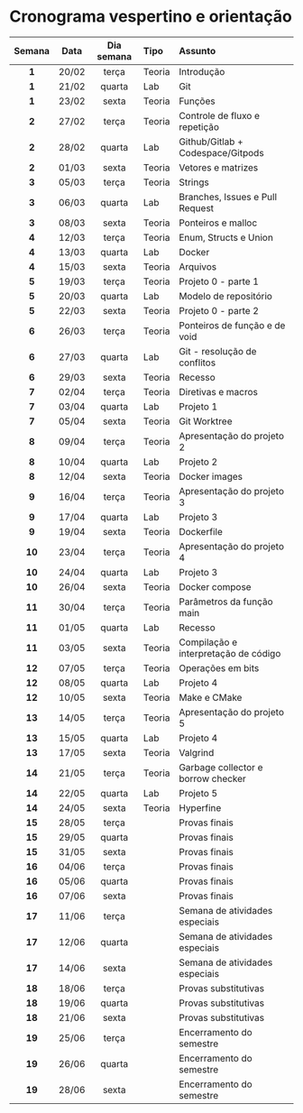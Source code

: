 # Cronograma vespertino e orientação

| **Semana** | **Data** | **Dia semana** | **Tipo** | **Assunto**                          |
|:----------:|:--------:|:--------------:|:---------|:-------------------------------------|
| **1**      | 20/02    | terça          | Teoria        | Introdução                           |
| **1**      | 21/02    | quarta         | Lab           | Git                                  |
| **1**      | 23/02    | sexta          | Teoria        | Funções                              |
| **2**      | 27/02    | terça          | Teoria        | Controle de fluxo e repetição        |
| **2**      | 28/02    | quarta         | Lab           | Github/Gitlab \+ Codespace/Gitpods   |
| **2**      | 01/03    | sexta          | Teoria        | Vetores e matrizes                   |
| **3**      | 05/03    | terça          | Teoria        | Strings                              |
| **3**      | 06/03    | quarta         | Lab           | Branches, Issues e Pull Request      |
| **3**      | 08/03    | sexta          | Teoria        | Ponteiros e malloc                   |
| **4**      | 12/03    | terça          | Teoria        | Enum, Structs e Union                |
| **4**      | 13/03    | quarta         | Lab           | Docker                               |
| **4**      | 15/03    | sexta          | Teoria        | Arquivos                             |
| **5**      | 19/03    | terça          | Teoria        | Projeto 0 \- parte 1                 |
| **5**      | 20/03    | quarta         | Lab           | Modelo de repositório                |
| **5**      | 22/03    | sexta          | Teoria        | Projeto 0 \- parte 2                 |
| **6**      | 26/03    | terça          | Teoria        | Ponteiros de função e de void        |
| **6**      | 27/03    | quarta         | Lab           | Git \- resolução de conflitos        |
| **6**      | 29/03    | sexta          | Teoria        | Recesso                              |
| **7**      | 02/04    | terça          | Teoria        | Diretivas e macros                   |
| **7**      | 03/04    | quarta         | Lab           | Projeto 1                            |
| **7**      | 05/04    | sexta          | Teoria        | Git Worktree                         |
| **8**      | 09/04    | terça          | Teoria        | Apresentação do projeto 2            |
| **8**      | 10/04    | quarta         | Lab           | Projeto 2                            |
| **8**      | 12/04    | sexta          | Teoria        | Docker images                        |
| **9**      | 16/04    | terça          | Teoria        | Apresentação do projeto 3            |
| **9**      | 17/04    | quarta         | Lab           | Projeto 3                            |
| **9**      | 19/04    | sexta          | Teoria        | Dockerfile                           |
| **10**     | 23/04    | terça          | Teoria        | Apresentação do projeto 4            |
| **10**     | 24/04    | quarta         | Lab           | Projeto 3                            |
| **10**     | 26/04    | sexta          | Teoria        | Docker compose                       |
| **11**     | 30/04    | terça          | Teoria        | Parâmetros da função main            |
| **11**     | 01/05    | quarta         | Lab           | Recesso                              |
| **11**     | 03/05    | sexta          | Teoria        | Compilação e interpretação de código |
| **12**     | 07/05    | terça          | Teoria        | Operações em bits                    |
| **12**     | 08/05    | quarta         | Lab           | Projeto 4                            |
| **12**     | 10/05    | sexta          | Teoria        | Make e CMake                         |
| **13**     | 14/05    | terça          | Teoria        | Apresentação do projeto 5            |
| **13**     | 15/05    | quarta         | Lab           | Projeto 4                            |
| **13**     | 17/05    | sexta          | Teoria        | Valgrind                             |
| **14**     | 21/05    | terça          | Teoria        | Garbage collector e borrow checker   |
| **14**     | 22/05    | quarta         | Lab           | Projeto 5                            |
| **14**     | 24/05    | sexta          | Teoria        | Hyperfine                            |
| **15**     | 28/05    | terça          |               | Provas finais                        |
| **15**     | 29/05    | quarta         |               | Provas finais                        |
| **15**     | 31/05    | sexta          |               | Provas finais                        |
| **16**     | 04/06    | terça          |               | Provas finais                        |
| **16**     | 05/06    | quarta         |               | Provas finais                        |
| **16**     | 07/06    | sexta          |               | Provas finais                        |
| **17**     | 11/06    | terça          |               | Semana de atividades especiais       |
| **17**     | 12/06    | quarta         |               | Semana de atividades especiais       |
| **17**     | 14/06    | sexta          |               | Semana de atividades especiais       |
| **18**     | 18/06    | terça          |               | Provas substitutivas                 |
| **18**     | 19/06    | quarta         |               | Provas substitutivas                 |
| **18**     | 21/06    | sexta          |               | Provas substitutivas                 |
| **19**     | 25/06    | terça          |               | Encerramento do semestre             |
| **19**     | 26/06    | quarta         |               | Encerramento do semestre             |
| **19**     | 28/06    | sexta          |               | Encerramento do semestre             |

